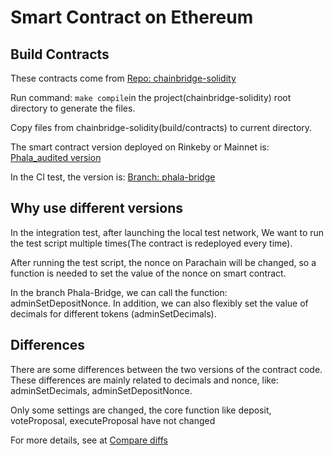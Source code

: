 # Smart Contract on Ethereum

## Build Contracts

These contracts come from [Repo: chainbridge-solidity](https://github.com/Phala-Network/chainbridge-solidity)

Run command: `make compile`in the project(chainbridge-solidity) root directory to generate the files.

Copy files from chainbridge-solidity(build/contracts) to current directory.

The smart contract version deployed on Rinkeby or Mainnet is: [Phala_audited version](https://github.com/Phala-Network/chainbridge-solidity/commit/0561b64da85f3242d8ddf63d1dde7c203e1a7f9a)

In the CI test, the version is: [Branch: phala-bridge](https://github.com/Phala-Network/chainbridge-solidity/commit/9f0487a89b68abc8f60d1f77c92e0b5b4789b23f)

## Why use different versions

In the integration test, after launching the local test network, We want to run the test script multiple times(The contract is redeployed every time).

After running the test script, the nonce on Parachain will be changed, so a function is needed to set the value of the nonce on smart contract.

In the branch Phala-Bridge, we can call the function: adminSetDepositNonce. In addition, we can also flexibly set the value of decimals for different tokens (adminSetDecimals).

## Differences

There are some differences between the two versions of the contract code. These differences are mainly related to decimals and nonce, like: adminSetDecimals, adminSetDepositNonce.

Only some settings are changed, the core function like deposit, voteProposal, executeProposal have not changed

For more details, see at [Compare diffs](https://github.com/Phala-Network/chainbridge-solidity/compare/btclottery..Phala-Network:chainbridge-solidity:phala-bridge)
